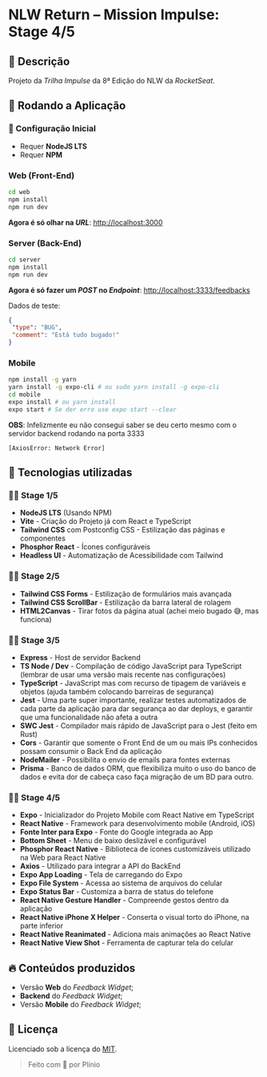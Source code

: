 # NLW Return – Mission Impulse: Stage 4/5

## 📄 Descrição

Projeto da _Trilha Impulse_ da 8ª Edição do NLW da _RocketSeat_.

## 🚀 Rodando a Aplicação

### 🔧 Configuração Inicial

- Requer **NodeJS LTS**
- Requer **NPM**

### Web (Front-End)

```sh
cd web
npm install
npm run dev
```

**Agora é só olhar na _URL_**: <http://localhost:3000>

### Server (Back-End)

```sh
cd server
npm install
npm run dev
```

**Agora é só fazer um _POST_ no _Endpoint_**: <http://localhost:3333/feedbacks>

Dados de teste:

```json
{
 "type": "BUG",
 "comment": "Está tudo bugado!"
}
```

### Mobile

```sh
npm install -g yarn
yarn install -g expo-cli # ou sudo yarn install -g expo-cli
cd mobile
expo install # ou yarn install
expo start # Se der erro use expo start --clear
```

**OBS**: Infelizmente eu não consegui saber se deu certo mesmo com o servidor backend rodando na porta 3333

```
[AxiosError: Network Error]
```

## 🔧 Tecnologias utilizadas

### 👨‍🚀 Stage 1/5

- **NodeJS LTS** (Usando NPM)
- **Vite** - Criação do Projeto já com React e TypeScript
- **Tailwind CSS** com Postconfig CSS - Estilização das páginas e componentes
- **Phosphor React** - Ícones configuráveis
- **Headless UI** - Automatização de Acessibilidade com Tailwind

### 👨‍🚀 Stage 2/5

- **Tailwind CSS Forms** - Estilização de formulários mais avançada
- **Tailwind CSS ScrollBar** - Estilização da barra lateral de rolagem
- **HTML2Canvas** - Tirar fotos da página atual (achei meio bugado 😅, mas funciona)

### 👨‍🚀 Stage 3/5

- **Express** - Host de servidor Backend
- **TS Node / Dev** - Compilação de código JavaScript para TypeScript (lembrar de usar uma versão mais recente nas configurações)
- **TypeScript** - JavaScript mas com recurso de tipagem de variáveis e objetos (ajuda também colocando barreiras de segurança)
- **Jest** - Uma parte super importante, realizar testes automatizados de cada parte da aplicação para dar segurança ao dar deploys, e garantir que uma funcionalidade não afeta a outra
- **SWC Jest** - Compilador mais rápido de JavaScript para o Jest (feito em Rust)
- **Cors** - Garantir que somente o Front End de um ou mais IPs conhecidos possam consumir o Back End da aplicação
- **NodeMailer** - Possibilita o envio de emails para fontes externas
- **Prisma** - Banco de dados ORM, que flexibiliza muito o uso do banco de dados e evita dor de cabeça caso faça migração de um BD para outro.

### 👨‍🚀 Stage 4/5

- **Expo** - Inicializador do Projeto Mobile com React Native em TypeScript
- **React Native** - Framework para desenvolvimento mobile (Android, iOS)
- **Fonte Inter para Expo** - Fonte do Google integrada ao App
- **Bottom Sheet** - Menu de baixo deslizável e configurável
- **Phosphor React Native** - Biblioteca de ícones customizáveis utilizado na Web para React Native
- **Axios** - Utilizado para integrar a API do BackEnd
- **Expo App Loading** - Tela de carregando do Expo
- **Expo File System** - Acessa ao sistema de arquivos do celular
- **Expo Status Bar** - Customiza a barra de status do telefone
- **React Native Gesture Handler** - Compreende gestos dentro da aplicação
- **React Native iPhone X Helper** - Conserta o visual torto do iPhone, na parte inferior
- **React Native Reanimated** - Adiciona mais animações ao React Native
- **React Native View Shot** - Ferramenta de capturar tela do celular

## 🔥 Conteúdos produzidos

- Versão **Web** do _Feedback Widget_;
- **Backend** do _Feedback Widget_;
- Versão **Mobile** do _Feedback Widget_;

## 📝 Licença

Licenciado sob a licença do [MIT](LICENSE.txt).

> Feito com 💜 por Plínio
